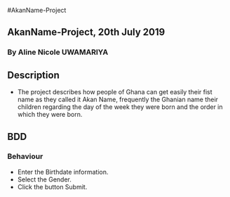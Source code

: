 #AkanName-Project
## AkanName-Project, 20th July 2019
### By Aline Nicole UWAMARIYA
## Description
* The project describes how people of Ghana can get easily their fist name as they called it Akan Name, frequently the Ghanian name their children regarding the day of the week they were born and the order in which they were born.
## BDD
### Behaviour
* Enter the Birthdate information.
* Select the Gender.
* Click the button Submit.
